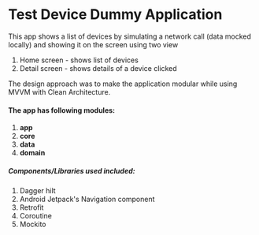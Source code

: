 # Test Device Dummy Application

This app shows a list of devices by simulating a network call (data mocked locally) and showing it on the screen using two view
1. Home screen - shows list of devices
2. Detail screen - shows details of a device clicked


The design approach was to make the application modular while using MVVM with Clean Architecture.


#### The app has following modules:
1. **app**
2. **core**
3. **data**
4. **domain**


##### Components/Libraries used included:
1. Dagger hilt
2. Android Jetpack's Navigation component
3. Retrofit
4. Coroutine
5. Mockito
